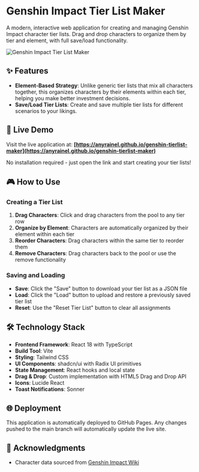 # Genshin Impact Tier List Maker

A modern, interactive web application for creating and managing Genshin Impact character tier lists. Drag and drop characters to organize them by tier and element, with full save/load functionality.

![Genshin Impact Tier List Maker](https://img.shields.io/badge/Genshin%20Impact-Tier%20List%20Maker-blue?style=for-the-badge&logo=react)

## ✨ Features

- **Element-Based Strategy**: Unlike generic tier lists that mix all characters together, this organizes characters by their elements within each tier, helping you make better investment decisions.
- **Save/Load Tier Lists**: Create and save multiple tier lists for different scenarios to your likings.

## 🚀 Live Demo

Visit the live application at: **[https://anyrainel.github.io/genshin-tierlist-maker](https://anyrainel.github.io/genshin-tierlist-maker)**

No installation required - just open the link and start creating your tier lists!

## 🎮 How to Use

### Creating a Tier List

1. **Drag Characters**: Click and drag characters from the pool to any tier row
2. **Organize by Element**: Characters are automatically organized by their element within each tier
3. **Reorder Characters**: Drag characters within the same tier to reorder them
4. **Remove Characters**: Drag characters back to the pool or use the remove functionality

### Saving and Loading

- **Save**: Click the "Save" button to download your tier list as a JSON file
- **Load**: Click the "Load" button to upload and restore a previously saved tier list
- **Reset**: Use the "Reset Tier List" button to clear all assignments

## 🛠️ Technology Stack

- **Frontend Framework**: React 18 with TypeScript
- **Build Tool**: Vite
- **Styling**: Tailwind CSS
- **UI Components**: shadcn/ui with Radix UI primitives
- **State Management**: React hooks and local state
- **Drag & Drop**: Custom implementation with HTML5 Drag and Drop API
- **Icons**: Lucide React
- **Toast Notifications**: Sonner

## 🌐 Deployment

This application is automatically deployed to GitHub Pages. Any changes pushed to the main branch will automatically update the live site.

## 🙏 Acknowledgments

- Character data sourced from [Genshin Impact Wiki](https://genshin-impact.fandom.com/)

